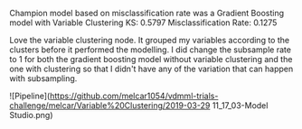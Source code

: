 Champion model based on misclassification rate was a Gradient Boosting model with Variable Clustering
KS: 0.5797
Misclassification Rate: 0.1275

Love the variable clustering node. It grouped my variables according to the clusters before it performed the modelling. I did change the
subsample rate to 1 for both the gradient boosting model without variable clustering and the one with clustering so that I didn't have any
of the variation that can happen with subsampling.  

![Pipeline](https://github.com/melcar1054/vdmml-trials-challenge/melcar/Variable%20Clustering/2019-03-29 11_17_03-Model Studio.png)

